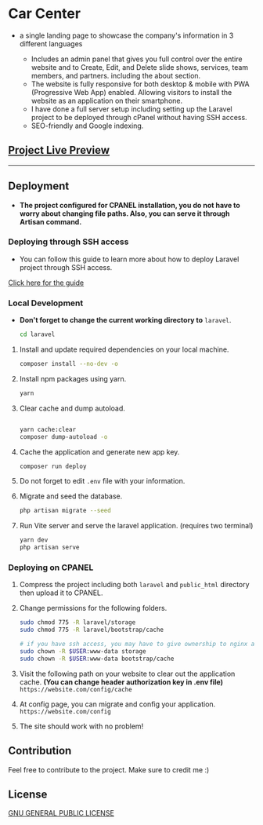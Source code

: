# Car Center

- a single landing page to showcase the company's information in 3 different languages

  - Includes an admin panel that gives you full control over the entire website and to Create, Edit, and Delete slide shows, services, team members, and partners. including the about section.
  - The website is fully responsive for both desktop & mobile with PWA (Progressive Web App) enabled. Allowing visitors to install the website as an application on their smartphone.
  - I have done a full server setup including setting up the Laravel project to be deployed through cPanel without having SSH access.
  - SEO-friendly and Google indexing.

## **[Project Live Preview](https://car-center.aland20.com/)**

---

## Deployment

- **The project configured for CPANEL installation, you do not have to worry about changing file paths. Also, you can serve it through Artisan command.**

### Deploying through SSH access

- You can follow this guide to learn more about how to deploy Laravel project through SSH access.

[Click here for the guide](https://devmarketer.io/learn/deploy-laravel-5-app-lemp-stack-ubuntu-nginx/)

### Local Development

- **Don't forget to change the current working directory to** `laravel`.

    ```bash
    cd laravel
    ```

1. Install and update required dependencies on your local machine.

    ```bash
    composer install --no-dev -o
    ```

2. Install npm packages using yarn.

    ```bash
    yarn
    ```

3. Clear cache and dump autoload.

    ```bash
    
    yarn cache:clear
    composer dump-autoload -o
    ```

4. Cache the application and generate new app key.

    ```bash
    composer run deploy
    ```

5. Do not forget to edit `.env` file with your information.
6. Migrate and seed the database.

    ```bash
    php artisan migrate --seed
    ```

7. Run Vite server and serve the laravel application. (requires two terminal)

    ```bash
    yarn dev
    php artisan serve
    ```

### Deploying on CPANEL

1. Compress the project including both `laravel` and `public_html` directory then upload it to CPANEL.
2. Change permissions for the following folders.

    ```bash
    sudo chmod 775 -R laravel/storage
    sudo chmod 775 -R laravel/bootstrap/cache

    # if you have ssh access, you may have to give ownership to nginx as well.
    sudo chown -R $USER:www-data storage
    sudo chown -R $USER:www-data bootstrap/cache
    ```

3. Visit the following path on your website to clear out the application cache. **(You can change header authorization key in .env file)**
`https://website.com/config/cache`
4. At config page, you can migrate and config your application.
   `https://website.com/config`
5. The site should work with no problem!

## Contribution

Feel free to contribute to the project. Make sure to credit me :)

## License

[GNU GENERAL PUBLIC LICENSE](LICENSE)
